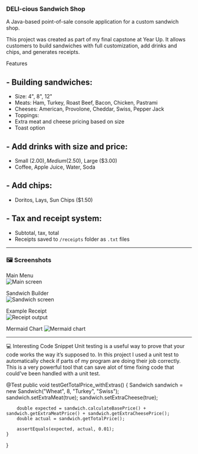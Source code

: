 ### DELI-cious Sandwich Shop

A Java-based point-of-sale console application for a custom sandwich shop.

This project was created as part of my final capstone at Year Up. It allows customers to build sandwiches with full customization, add drinks and chips, and generates receipts.

 Features

## - Building sandwiches:
  - Size: 4", 8", 12"
  - Meats: Ham, Turkey, Roast Beef, Bacon, Chicken, Pastrami
  - Cheeses: American, Provolone, Cheddar, Swiss, Pepper Jack
  - Toppings:
  - Extra meat and cheese pricing based on size
  - Toast option

## - Add drinks with size and price:
  - Small ($2.00), Medium ($2.50), Large ($3.00)
  - Coffee, Apple Juice, Water, Soda

## - Add chips:
  - Doritos, Lays, Sun Chips ($1.50)

## - Tax and receipt system:
  - Subtotal, tax, total
  - Receipts saved to `/receipts` folder as `.txt` files

---

### 🖼️ Screenshots

Main Menu  
![Main screen](https://github.com/user-attachments/assets/09dc7deb-d753-4faf-b37c-d4d67f0b8bed)


Sandwich Builder  
![Sandwich screen](https://github.com/user-attachments/assets/75ac1955-9a47-41d3-a6a2-8676f9b4bcfd)


Example Receipt  
![Receipt output](https://github.com/user-attachments/assets/2a2c82e5-4efe-4d12-8696-87df019ff71d)

Mermaid Chart
![Mermaid chart](https://github.com/user-attachments/assets/de090b45-e286-4164-9592-c17e6d17cd59)


---

💻 Interesting Code Snippet
Unit testing is a useful way to prove that your code works the way it’s supposed to. In this project I used a unit test to automatically check if parts of my program are doing their job correctly. This is a very powerful tool that can save alot of time fixing code that could've been handled with a unit test.

@Test
    public void testGetTotalPrice_withExtras() {
        Sandwich sandwich = new Sandwich("Wheat", 8, "Turkey", "Swiss");
        sandwich.setExtraMeat(true);
        sandwich.setExtraCheese(true);

        double expected = sandwich.calculateBasePrice() + sandwich.getExtraMeatPrice() + sandwich.getExtraCheesePrice();
        double actual = sandwich.getTotalPrice();

        assertEquals(expected, actual, 0.01);
    }
}
